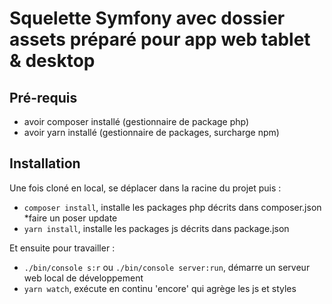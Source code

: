 # Squelette Symfony avec dossier assets préparé pour app web tablet & desktop  

## Pré-requis

* avoir composer installé (gestionnaire de package php)
* avoir yarn installé (gestionnaire de packages, surcharge npm)

## Installation

Une fois cloné en local, se déplacer dans la racine du projet puis :
 
* `composer install`, installe les packages php décrits dans composer.json
 *faire un poser update
* `yarn install`, installe les packages js décrits dans package.json

Et ensuite pour travailler : 

* `./bin/console s:r` ou `./bin/console server:run`, démarre un serveur web local de développement 
* `yarn watch`, exécute en continu 'encore' qui agrège les js et styles
